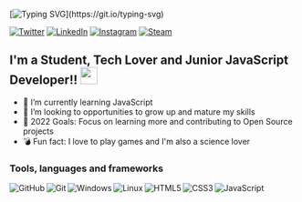[![Typing SVG](https://readme-typing-svg.herokuapp.com?color=BF22F7&center=true&lines=Hello%2C+my+name+is+Enes!;Welcome+to+my+profile!)](https://git.io/typing-svg)

[![Twitter](https://img.shields.io/badge/Twitter-1DA1F2?style=for-the-badge&logo=twitter&logoColor=white)](https://twitter.com/enestdeveloper)
[![LinkedIn](https://img.shields.io/badge/LinkedIn-0077B5?style=for-the-badge&logo=linkedin&logoColor=white)](https://www.linkedin.com/in/enesdev/)
[![Instagram](https://img.shields.io/badge/Instagram-E4405F?style=for-the-badge&logo=instagram&logoColor=white)](https://www.instagram.com/ndev.joao/)
[![Steam](https://img.shields.io/badge/Steam-000000?style=for-the-badge&logo=steam&logoColor=white)](https://steamcommunity.com/id/Neryath)


## I'm a Student, Tech Lover and Junior JavaScript Developer!! <img height="30" src="https://raw.githubusercontent.com/innng/innng/master/assets/kyubey.gif"/>

- 👾 I’m currently learning JavaScript
- 👻 I’m looking to opportunities to grow up and mature my skills
- 🤖 2022 Goals: Focus on learning more and contributing to Open Source projects
- 💣 Fun fact: I love to play games and I'm also a science lover

### Tools, languages and frameworks

<img align="left" alt="GitHub" src="https://img.shields.io/badge/github-%23121011.svg?style=for-the-badge&logo=github&logoColor=white" />
<img align="left" alt="Git" src="https://img.shields.io/badge/git-%23F05033.svg?style=for-the-badge&logo=git&logoColor=white" />
<img align="left" alt="Windows" src="https://img.shields.io/badge/Windows-0078D6?style=for-the-badge&logo=windows&logoColor=white" />
<img align="left" alt="Linux" src="https://img.shields.io/badge/Linux-FCC624?style=for-the-badge&logo=linux&logoColor=black" />
<img align="left" alt="HTML5" src="https://img.shields.io/badge/HTML5-E34F26?style=for-the-badge&logo=html5&logoColor=white" />
<img align="left" alt="CSS3" src="https://img.shields.io/badge/CSS3-1572B6?style=for-the-badge&logo=css3&logoColor=white" />
<img align="left" alt="JavaScript" src="https://img.shields.io/badge/JavaScript-323330?style=for-the-badge&logo=javascript&logoColor=F7DF1E" />

